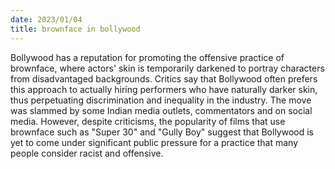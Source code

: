 ```yaml
---
date: 2023/01/04
title: brownface in bollywood
---
```


Bollywood has a reputation for promoting the offensive practice of brownface, where actors' skin is temporarily darkened to portray characters from disadvantaged backgrounds. Critics say that Bollywood often prefers this approach to actually hiring performers who have naturally darker skin, thus perpetuating discrimination and inequality in the industry. The move was slammed by some Indian media outlets, commentators and on social media. However, despite criticisms, the popularity of films that use brownface such as "Super 30" and "Gully Boy" suggest that Bollywood is yet to come under significant public pressure for a practice that many people consider racist and offensive.
